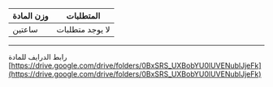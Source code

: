 | وزن المادة | المتطلبات |
|---|---|
| ساعتين | لا يوجد متطلبات |

---

رابط الدرايف للمادة
[https://drive.google.com/drive/folders/0BxSRS_UXBobYU0lUVENublJjeFk](https://drive.google.com/drive/folders/0BxSRS_UXBobYU0lUVENublJjeFk)
